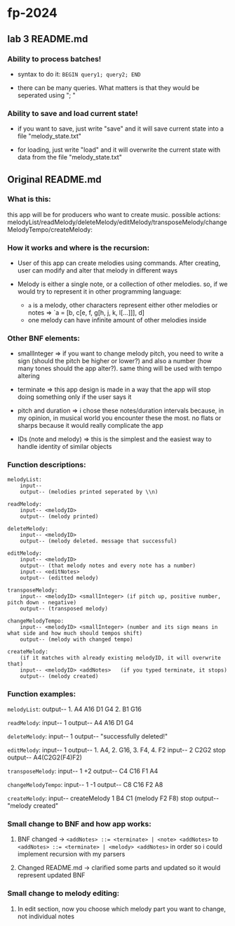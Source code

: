 # fp-2024


## lab 3 README.md

### Ability to process batches!

- syntax to do it: `BEGIN query1; query2; END`

- there can be many queries. What matters is that they would be seperated using "; "


### Ability to save and load current state!

- if you want to save, just write "save" and it will save current state into a file "melody_state.txt"

- for loading, just write "load" and it will overwrite the current state with data from the file "melody_state.txt"

## Original README.md

### What is this:

this app will be for producers who want to create music. possible actions:
melodyList/readMelody/deleteMelody/editMelody/transposeMelody/changeMelodyTempo/createMelody:


### How it works and where is the recursion:

- User of this app can create melodies using commands. After creating, user can modify and alter that melody in different ways

- Melody is either a single note, or a collection of other melodies. so, if we would try to represent it in other programming language:
    - `a` is a melody, other characters represent either other melodies or notes => `a = [b, c[e, f, g[h, j, k, l[...]]], d]
    - one melody can have infinite amount of other melodies inside

### Other BNF elements:

- smallInteger => if you want to change melody pitch, you need to write a sign (should the pitch be higher or lower?) and also a number (how many tones should the app alter?). same thing will be used with tempo altering

- terminate => this app design is made in a way that the app will stop doing something only if the user says it

- pitch and duration => i chose these notes/duration intervals because, in my opinion, in musical world you encounter these the most. no flats or sharps because it would really complicate the app

- IDs (note and melody) => this is the simplest and the easiest way to handle identity of similar objects

### Function descriptions:

```
melodyList:
    input-- 
    output-- (melodies printed seperated by \\n)

readMelody:
    input-- <melodyID>
    output-- (melody printed)

deleteMelody:
    input-- <melodyID>
    output-- (melody deleted. message that successful)

editMelody:
    input-- <melodyID>
    output-- (that melody notes and every note has a number)
    input-- <editNotes>
    output-- (editted melody)

transposeMelody:
    input-- <melodyID> <smallInteger> (if pitch up, positive number, pitch down - negative)
    output-- (transposed melody)

changeMelodyTempo:
    input-- <melodyID> <smallInteger> (number and its sign means in what side and how much should tempos shift)
    output-- (melody with changed tempo)

createMelody:
    (if it matches with already existing melodyID, it will overwrite that)
    input-- <melodyID> <addNotes>   (if you typed terminate, it stops) 
    output-- (melody created)
```

### Function examples:

`melodyList`:
    output-- 1. A4 A16 D1 G4
             2. B1 G16

`readMelody`: 
    input-- 1
    output-- A4 A16 D1 G4

`deleteMelody`:
    input-- 1
    output-- "successfully deleted!"

`editMelody`:
    input-- 1
    output-- 1. A4, 2. G16, 3. F4, 4. F2                            <!-- A4(G16(F4)F2) -->
    input-- 2 C2G2 stop
    output-- A4(C2G2(F4)F2)

`transposeMelody`:
    input-- 1 +2
    output-- C4 C16 F1 A4

`changeMelodyTempo`:
    input-- 1 -1
    output-- C8 C16 F2 A8

`createMelody`:
    input-- createMelody 1 B4 C1 (melody F2 F8) stop
    output-- "melody created"



### Small change to BNF and how app works:

1. BNF changed -> `<addNotes> ::= <terminate> | <note> <addNotes>` to `<addNotes> ::= <terminate> | <melody> <addNotes>`
    in order so i could implement recursion with my parsers

2. Changed README.md -> clarified some parts and updated so it would represent updated BNF


### Small change to melody editing:

1. In edit section, now you choose which melody part you want to change, not individual notes